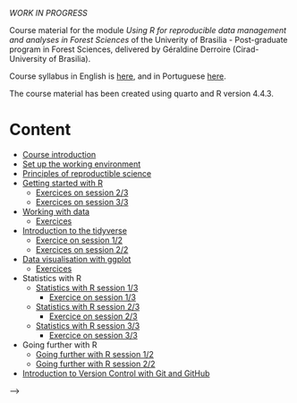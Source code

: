 *WORK IN PROGRESS*

Course material for the module *Using R for reproducible data management and
analyses in Forest Sciences*
of the Univerity of Brasilia - Post-graduate program in Forest Sciences,
delivered by Géraldine Derroire (Cirad-University of Brasilia).

Course syllabus in English is [here](https://geraldinederroire.github.io/Course_R_Forest_Sciences/EFL360457_R_for_Forest_Sciences_2025.pdf),
and in Portuguese [here](https://geraldinederroire.github.io/Course_R_Forest_Sciences/EFL360457_R_para_Ciencias_Florestais_2025.pdf).

The course material has been created using quarto and R version 4.4.3.

# Content

- [Course introduction](https://geraldinederroire.github.io/Course_R_Forest_Sciences)
- [Set up the working environment](https://geraldinederroire.github.io/Course_R_Forest_Sciences/0_installing_enviro)
- [Principles of reproductible science](https://geraldinederroire.github.io/Course_R_Forest_Sciences/1_reproducible_science)
- [Getting started with R](https://geraldinederroire.github.io/Course_R_Forest_Sciences/2_getting_started)
   * [Exercices on session 2/3](https://geraldinederroire.github.io/Course_R_Forest_Sciences/2_getting_started/exo_session_3.pdf)
   * [Exercices on session 3/3](https://geraldinederroire.github.io/Course_R_Forest_Sciences/2_getting_started/exo_session_4.pdf)
- [Working with data](https://geraldinederroire.github.io/Course_R_Forest_Sciences/3_manip_data)
   * [Exercices](https://geraldinederroire.github.io/Course_R_Forest_Sciences/3_manip_data/exo_session_5.pdf)
- [Introduction to the tidyverse](https://geraldinederroire.github.io/Course_R_Forest_Sciences/4_tidyverse)
   * [Exercice on session 1/2](https://geraldinederroire.github.io/Course_R_Forest_Sciences/4_tidyverse/exo_session_6.pdf)
   * [Exercices on session 2/2](https://geraldinederroire.github.io/Course_R_Forest_Sciences/4_tidyverse/exo_session_7.pdf)
- [Data visualisation with ggplot](https://geraldinederroire.github.io/Course_R_Forest_Sciences/5_graph)
  * [Exercices](https://geraldinederroire.github.io/Course_R_Forest_Sciences/5_graph/exo_session_8.pdf)
- Statistics with R
  * [Statistics with R session 1/3](https://geraldinederroire.github.io/Course_R_Forest_Sciences/6_basic_statistics/basic_stats_session1.html)
     * [Exercice on session 1/3](https://geraldinederroire.github.io/Course_R_Forest_Sciences/6_basic_statistics/exo_session9.pdf)
  * [Statistics with R session 2/3](https://geraldinederroire.github.io/Course_R_Forest_Sciences/6_basic_statistics/basic_stats_session2.html)
     * [Exercice on session 2/3](https://geraldinederroire.github.io/Course_R_Forest_Sciences/6_basic_statistics/exo_session10.pdf)
  * [Statistics with R session 3/3](https://geraldinederroire.github.io/Course_R_Forest_Sciences/6_basic_statistics/basic_stats_session3.html)
     * [Exercice on session 3/3](https://geraldinederroire.github.io/Course_R_Forest_Sciences/6_basic_statistics/exo_session11.pdf)
- Going further with R
  * [Going further with R session 1/2](https://geraldinederroire.github.io/Course_R_Forest_Sciences/7_going_further/going_further_session1.html)
  * [Going further with R session 2/2](https://geraldinederroire.github.io/Course_R_Forest_Sciences/7_going_further/going_further_session2.html)
- [Introduction to Version Control with Git and GitHub](https://geraldinederroire.github.io/Course_R_Forest_Sciences/8_version_control/version_control.html)
<!--
- [Literate programming with quarto]((https://geraldinederroire.github.io/Course_R_Forest_Sciences/9_literate_programming/literate_programming.html)
-->





-->
